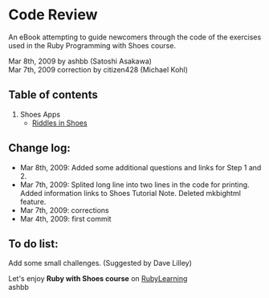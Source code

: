 Code Review
===========
An eBook attempting to guide newcomers through the code of the exercises used in the Ruby Programming with Shoes course.

Mar 8th, 2009 by ashbb (Satoshi Asakawa) <br>
Mar 7th, 2009 correction by citizen428 (Michael Kohl)

Table of contents
-----------------
1. Shoes Apps
	- [Riddles in Shoes](http://github.com/ashbb/code_review/tree/master/md/00101_Riddles_in_Shoes.md)

Change log:
-----------
- Mar 8th, 2009: Added some additional questions and links for Step 1 and 2.
- Mar 7th, 2009: Splited long line into two lines in the code for printing. Added information links to Shoes Tutorial Note. Deleted mkbightml feature.
- Mar 7th, 2009: corrections
- Mar 4th, 2009: first commit

To do list:
-----------
Add some small challenges. (Suggested by Dave Lilley)

Let's enjoy **Ruby with Shoes course** on [RubyLearning](http://www.rubylearning.org/)<br>
ashbb

